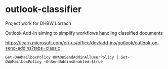 # outlook-classifier

Project work for DHBW Lörrach

Outlook Add-In aiming to simplify workflows handling classified documents

https://learn.microsoft.com/en-us/office/dev/add-ins/outlook/outlook-on-send-addins?tabs=classic

```
Get-OWAMailboxPolicy OWAOnSendAddinAllUserPolicy | Set-OWAMailboxPolicy –OnSendAddinsEnabled:$true
```
